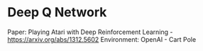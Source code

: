 # Deep Q Network 
Paper: Playing Atari with Deep Reinforcement Learning - https://arxiv.org/abs/1312.5602
Environment: OpenAI - Cart Pole
